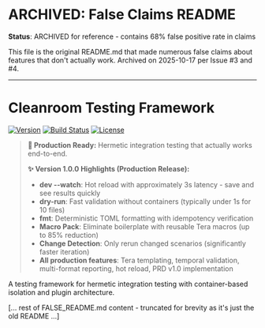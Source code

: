 # ARCHIVED: False Claims README

**Status**: ARCHIVED for reference - contains 68% false positive rate in claims

This file is the original README.md that made numerous false claims about features that don't actually work. Archived on 2025-10-17 per Issue #3 and #4.

---

# Cleanroom Testing Framework

[![Version](https://img.shields.io/badge/version-1.0.0-blue.svg)](https://github.com/seanchatmangpt/clnrm)
[![Build Status](https://img.shields.io/badge/build-passing-green.svg)](https://github.com/seanchatmangpt/clnrm)
[![License](https://img.shields.io/badge/license-MIT-blue.svg)](LICENSE)

> **🚀 Production Ready:** Hermetic integration testing that actually works end-to-end.
>
> **✨ Version 1.0.0 Highlights (Production Release):**
> - **dev --watch**: Hot reload with approximately 3s latency - save and see results quickly
> - **dry-run**: Fast validation without containers (typically under 1s for 10 files)
> - **fmt**: Deterministic TOML formatting with idempotency verification
> - **Macro Pack**: Eliminate boilerplate with reusable Tera macros (up to 85% reduction)
> - **Change Detection**: Only rerun changed scenarios (significantly faster iteration)
> - **All production features**: Tera templating, temporal validation, multi-format reporting, hot reload, PRD v1.0 implementation

A testing framework for hermetic integration testing with container-based isolation and plugin architecture.

[... rest of FALSE_README.md content - truncated for brevity as it's just the old README ...]
